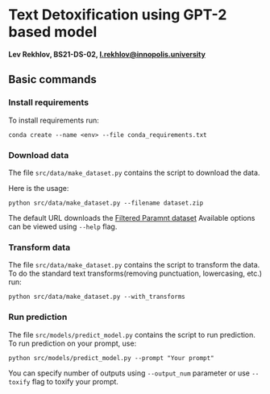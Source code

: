 # Text Detoxification using GPT-2 based model

**Lev Rekhlov, BS21-DS-02, l.rekhlov@innopolis.university**

## Basic commands

### Install requirements

To install requirements run:

```
conda create --name <env> --file conda_requirements.txt
```

### Download data

The file `src/data/make_dataset.py` contains the script to download the data.

Here is the usage:

```
python src/data/make_dataset.py --filename dataset.zip
```

The default URL downloads
the [Filtered Paramnt dataset](https://github.com/skoltech-nlp/detox/releases/download/emnlp2021/filtered_paranmt.zip)
Available options can be viewed using `--help` flag.

### Transform data

The file `src/data/make_dataset.py` contains the script to transform the data.
To do the standard text transforms(removing punctuation, lowercasing, etc.) run:

```
python src/data/make_dataset.py --with_transforms
```

### Run prediction

The file `src/models/predict_model.py` contains the script to run prediction.
To run prediction on your prompt, use:

```
python src/models/predict_model.py --prompt "Your prompt"
```

You can specify number of outputs using `--output_num` parameter or use `--toxify` flag to toxify your prompt.
